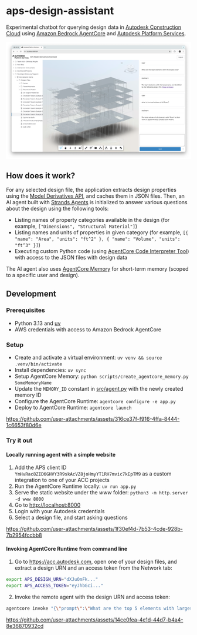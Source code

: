 # aps-design-assistant

Experimental chatbot for querying design data in [Autodesk Construction Cloud](https://construction.autodesk.com/) using [Amazon Bedrock AgentCore](https://aws.amazon.com/bedrock/agentcore) and [Autodesk Platform Services](https://aps.autodesk.com).

![Thumbnail](thumbnail.png)

## How does it work?

For any selected design file, the application extracts design properties using the [Model Derivatives API](https://aps.autodesk.com/en/docs/model-derivative/v2/developers_guide/overview/), and caches them in JSON files. Then, an AI agent built with [Strands Agents](https://strandsagents.com/latest) is initialized to answer various questions about the design using the following tools:

- Listing names of property categories available in the design (for example, `["Dimensions", "Structural Material"]`)
- Listing names and units of properties in given category (for example, `[{ "name": "Area", "units": "ft^2" }, { "name": "Volume", "units": "ft^3" }]`)
- Executing custom Python code (using [AgentCore Code Interpreter Tool](https://docs.aws.amazon.com/bedrock-agentcore/latest/devguide/code-interpreter-tool.html)) with access to the JSON files with design data

The AI agent also uses [AgentCore Memory](https://docs.aws.amazon.com/bedrock-agentcore/latest/devguide/memory-getting-started.html) for short-term memory (scoped to a specific user and design).

## Development

### Prerequisites

- Python 3.13 and [uv](https://github.com/astral-sh/uv)
- AWS credentials with access to Amazon Bedrock AgentCore

### Setup

- Create and activate a virtual environment: `uv venv && source .venv/bin/activate`
- Install dependencies: `uv sync`
- Setup AgentCore Memory: `python scripts/create_agentcore_memory.py SomeMemoryName`
- Update the `MEMORY_ID` constant in [src/agent.py](src/agent.py) with the newly created memory ID
- Configure the AgentCore Runtime: `agentcore configure -e app.py`
- Deploy to AgentCore Runtime: `agentcore launch`

https://github.com/user-attachments/assets/316ce37f-f916-4ffa-8444-1c6653f80d6e

### Try it out

#### Locally running agent with a simple website

1. Add the APS client ID `YmHvRac8ZID6GHVY3R9skAcVZ8joHmyYT1RH7mvic7kEpTM9` as a custom integration to one of your ACC projects
2. Run the AgentCore Runtime locally: `uv run app.py`
3. Serve the static website under the _www_ folder: `python3 -m http.server -d www 8000`
4. Go to [http://localhost:8000](http://localhost:8000)
5. Login with your Autodesk credentials
6. Select a design file, and start asking questions

https://github.com/user-attachments/assets/1f30ef4d-7b53-4cde-928b-7b2954fccbb8

#### Invoking AgentCore Runtime from command line

1. Go to https://acc.autodesk.com, open one of your design files, and extract a design URN and an access token from the Network tab:

```bash
export APS_DESIGN_URN="dXJuOmFk..."
export APS_ACCESS_TOKEN="eyJhbGci..."
```

2. Invoke the remote agent with the design URN and access token:

```bash
agentcore invoke "{\"prompt\":\"What are the top 5 elements with largest volume?\", \"aps_design_urn\":\"$APS_DESIGN_URN\",\"aps_access_token\":\"$APS_ACCESS_TOKEN\"}"
```

https://github.com/user-attachments/assets/14ce0fea-4e1d-44d7-b4a4-8e36870932cd

